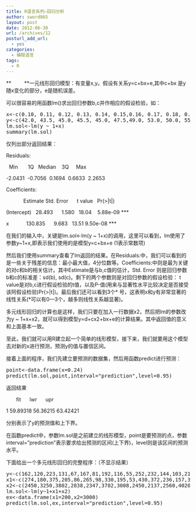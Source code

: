 ```yaml
---
title: R语言系列—回归分析
author: sword865
layout: post
date: 2012-06-30
url: /archives/12
posturl_add_url:
  - yes
categories:
  - 编程语言
tags:
  - R
---
```

**         **一元线形回归模型：有变量x,y。假设有关系y=c+bx+e,其中c+bx 是y随x变化的部分，e是随机误差。

可以很容易的用函数lm()求出回归参数b,c并作相应的假设检验，如：

<pre class="lang:r decode:true ">x&lt;-c(0.10, 0.11, 0.12, 0.13, 0.14, 0.15,0.16, 0.17, 0.18, 0.20, 0.21, 0.23)
y&lt;-c(42.0, 43.5, 45.0, 45.5, 45.0, 47.5,49.0, 53.0, 50.0, 55.0, 55.0, 60.0)
lm.sol&lt;-lm(y ~ 1+x)
summary(lm.sol)
</pre>

仅列出部分返回结果：

<p align="left">
  Residuals:
</p>

<p align="left">
    Min       1Q   Median    3Q     Max
</p>

<p align="left">
  -2.0431  -0.7056  0.1694  0.6633  2.2653
</p>

<p align="left">
  Coefficients:
</p>

<p align="left">
              Estimate Std. Error      t value   Pr(>|t|)
</p>

<p align="left">
  (Intercept)   28.493      1.580   18.04    5.88e-09 ***
</p>

<p align="left">
  x            130.835      9.683   13.51 9.50e-08 ***
</p>

<p align="left">
  在我们的输入中，关键是lm.sol<-lm(y ~ 1+x)的调用，这里可以看到，lm使用了参数y~1+x,即表示我们使用的是模型y=c+bx+e (1表示常数项)
</p>

<p align="left">
  然后我们使用summary查看了lm返回的结果。在Residuals:中，我们可以看到的是一些关于残差的信息：最小最大值，4分位数等。Coefficients:中则是最为关键的对c和b的相关估计。其中Estimate是与b,c值的估计，Std. Error 则是回归参数b和c的标准差：sd(b), sd(c)。剩下的两个参数则是对回归参数的假设检验： t value是对b,c进行假设检验的t值，以及P-值(用来与显著性水平比较决定是否接受该阿假设检验)Pr(>|t|)。最后我们还可以看到3个* 号，这表明x和y有非常显著的线性关系(*可以有0—3个，越多则线性关系越显著)。
</p>

<p align="left">
  多元线形回归的计算也是这样，我们只要在加入一行数据x2，然后把lm的参数改为y ~ 1+x+x2，就可以得到模型y=d+cx2+bx+e的计算结果。其中返回值的意义和上面基本一致。
</p>

<p align="left">
  至此，我们就可以用R建立起一个简单的线形模型，接下来，我们就要用这个模型去对新的x进行预测，预测y的值与置信区间。
</p>

<p align="left">
  接着上面的程序，我们先建立要预测的数据集，然后用函数predict进行预测：
</p>

<pre class="lang:r decode:true">point&lt;-data.frame(x=0.24)
predict(lm.sol,point,interval="prediction",level=0.95)</pre>

<p align="left">
  返回结果
</p>

<p align="left">
         fit      lwr      upr
</p>

<p align="left">
  1 59.89318 56.36215 63.42421
</p>

<p align="left">
  分别表示了y的预测值和上下界。
</p>

<p align="left">
  在函数predict中，参数lm.sol是之前建立的线形模型，point是要预测的点，参数interval=&#8221;prediction&#8221;表示要求给出预测的区间(上下界)，level则是该区间的预测水平。
</p>

<p align="left">
  下面给出一个多元线形回归的完整程序：（不显示结果）
</p>

<pre class="lang:r decode:true ">y&lt;-c(162,120,223,131,67,167,81,192,116,55,252,232,144,103,212)
x1&lt;-c(274,180,375,205,86,265,98,330,195,53,430,372,236,157,370)
x2&lt;-c(2450,3250,3802,2838,2347,3782,3008,2450,2137,2560,4020,4427,2660,2088,2605)
lm.sol&lt;-lm(y~1+x1+x2)
ex&lt;-data.frame(x1=200,x2=3000)
predict(lm.sol,ex,interval="prediction",level=0.95)</pre>

&nbsp;


